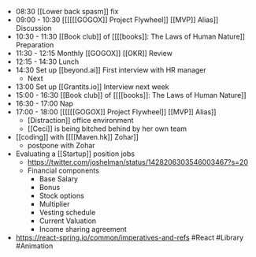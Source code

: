 - 08:30 [[Lower back spasm]] fix
- 09:00 - 10:30 [[[[[[GOGOX]] Project Flywheel]] [[MVP]] Alias]] Discussion
- 10:30 - 11:30 [[Book club]] of [[[[books]]: The Laws of Human Nature]] Preparation
- 11:30 - 12:15 Monthly [[GOGOX]] [[OKR]] Review
- 12:15 - 14:30 Lunch
- 14:30 Set up [[beyond.ai]] First interview with HR manager
    - Next 
- 13:00 Set up [[Grantits.io]] Interview next week 
- 15:00 - 16:30 [[Book club]] of [[[[books]]: The Laws of Human Nature]]
- 16:30 - 17:00 Nap
- 17:00 - 18:00 [[[[[[GOGOX]] Project Flywheel]] [[MVP]] Alias]]
    - [Distraction]] office environment
    - [[Ceci]] is being bitched behind by her own team
- [[coding]] with [[[[Maven.hk]] Zohar]]
    - postpone with Zohar
- Evaluating a [[Startup]] position jobs
    - https://twitter.com/joshelman/status/1428206303546003467?s=20
    - Financial components
        - Base Salary
        - Bonus
        - Stock options
        - Multiplier
        - Vesting schedule
        - Current Valuation
        - Income sharing agreement
- https://react-spring.io/common/imperatives-and-refs #React #Library #Animation
